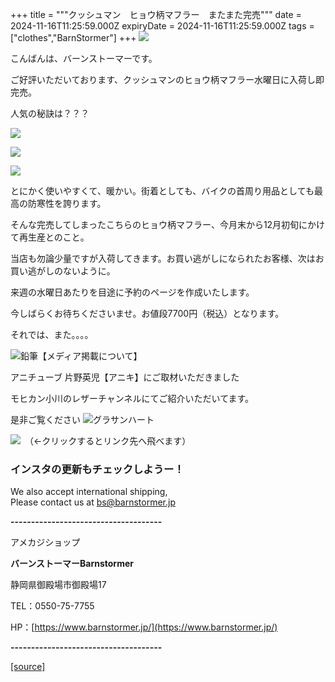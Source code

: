 +++
title = """クッシュマン　ヒョウ柄マフラー　またまた完売"""
date = 2024-11-16T11:25:59.000Z
expiryDate = 2024-11-16T11:25:59.000Z
tags = ["clothes","BarnStormer"]
+++
[![](https://stat.ameba.jp/user_images/20231023/16/barnstormer-go/b2/03/p/o0420015015354743273.png)](https://ameblo.jp/barnstormer-go/entry-12825670498.html)

こんばんは、バーンストーマーです。

ご好評いただいております、クッシュマンのヒョウ柄マフラー水曜日に入荷し即完売。

人気の秘訣は？？？

[![](https://stat.ameba.jp/user_images/20241108/17/barnstormer-go/03/65/j/o0466070015507607997.jpg)](https://stat.ameba.jp/user_images/20241108/17/barnstormer-go/03/65/j/o0466070015507607997.jpg)

[![](https://stat.ameba.jp/user_images/20241108/17/barnstormer-go/ce/9a/j/o0466070015507608002.jpg)](https://stat.ameba.jp/user_images/20241108/17/barnstormer-go/ce/9a/j/o0466070015507608002.jpg)

[![](https://stat.ameba.jp/user_images/20241108/17/barnstormer-go/8b/76/j/o0466070015507608000.jpg)](https://stat.ameba.jp/user_images/20241108/17/barnstormer-go/8b/76/j/o0466070015507608000.jpg)

とにかく使いやすくて、暖かい。街着としても、バイクの首周り用品としても最高の防寒性を誇ります。

そんな完売してしまったこちらのヒョウ柄マフラー、今月末から12月初旬にかけて再生産とのこと。

当店も勿論少量ですが入荷してきます。お買い逃がしになられたお客様、次はお買い逃がしのないように。

来週の水曜日あたりを目途に予約のページを作成いたします。

今しばらくお待ちくださいませ。お値段7700円（税込）となります。

それでは、また。。。。

![鉛筆](https://stat100.ameba.jp/blog/ucs/img/char/char3/519.png)【メディア掲載について】

アニチューブ 片野英児【アニキ】にご取材いただきました

モヒカン小川のレザーチャンネルにてご紹介いただいてます。

是非ご覧ください ![グラサンハート](https://stat100.ameba.jp/blog/ucs/img/char/char3/148.png)

[![](https://stat.ameba.jp/user_images/20230412/16/barnstormer-go/6a/23/p/o0108010815269242493.png)](https://www.instagram.com/barnstormer_daily/)　（←クリックするとリンク先へ飛べます）

### インスタの更新もチェックしようー！

We also accept international shipping,  
Please contact us at bs@barnstormer.jp

**\-------------------------------------**

アメカジショップ

**バーンストーマーBarnstormer**

静岡県御殿場市御殿場17

TEL：0550-75-7755

HP：[https://www.barnstormer.jp/](https://www.barnstormer.jp/)

**\-------------------------------------**

[[source]](https://ameblo.jp/barnstormer-go/entry-12875255785.html)
